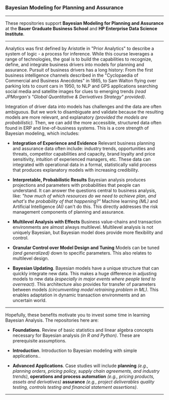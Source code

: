 
### Bayesian Modeling for Planning and Assurance

----

These repositories support **Bayesian Modeling for Planning and Assurance**  at the **Bauer Graduate Business School** and **HP Enterprise Data Science Institute**. 

----

Analytics was first defined by Aristotle in "Prior Analytics" to describe a system of logic - a process for inference. While this course leverages a range of technologies, the goal is to build the capabilities to recognize, define, and integrate business drivers into models for planning and assurance. Pursuit of business drivers has a long history: From the first business intelligence channels described in the "Cyclopaedia of Commercial and Business Anecdotes" in 1865, to Sam Walton flying over parking lots to count cars in 1950, to NLP and GPS applications searching social media and satellite images for clues to emerging trends *(read  JPMorgan's "Global Quantitative & Derivatives Strategy" provided)*.  

Integration of driver data into models has challenges and the data are often ambiguous. But we work to disambiguate and validate because the resulting models are more relevant, and explanatory *(provided the models are probabilistic)*. Then, we can add the more accessible, structured data often found in ERP and line-of-business systems. This is a core strength of Bayesian modeling, which includes:

* **Integration of Experience and Evidence** Relevant business planning and assurance data often include: industry trends, opportunities and threats, competitor capabilities and capacity, brand loyalty and price sensitivity, intuition of experienced managers, etc. These data can integrated with operational data in a formal, statistically valid process that produces explanatory models with increasing credibility. 

* **Interpretable, Probabilistic Results** Bayesian analysis produces projections and parameters with probabilities that people can understand. It can answer the questions central to business analysis, like: *"how much of which resources do we need to achieve plan, and what's the probability of that happening?"* Machine learning *(ML)* and Artificial Intelligence *(AI)* can't do this. This directly addresses the risk management components of planning and assurance. 

* **Multilevel Analysis with Effects** Business value-chains and transaction environments are almost always multilevel. Multilevel analysis is not uniquely Bayesian, but Bayesian model does provide more flexibility and control. 

* **Granular Control over Model Design and Tuning** Models can be tuned *(and generalized)* down to specific parameters. This also relates to multilevel design.

* **Bayesian Updating**. Bayesian models have a unique structure that can quickly integrate new data. This makes a huge difference in adjusting models to new data *(especially in major events where people tend to overreact)*. This architecture also provides for transfer of parameters between models *(circumventing model retraining problem in ML)*. This enables adaptation in dynamic transaction environments and an uncertain world. 

----

Hopefully, these benefits motivate you to invest some time in learning Bayesian Analysis. The repositories here are:

* **Foundations**. Review of basic statistics and linear algebra concepts necessary for Bayesian analysis *(in R and Python)*. These are prerequisite assumptions.

* **Introduction**. Introduction to Bayesian modeling with simple applications..

* **Advanced Applications**. Case studies will include **planning**  *(e.g., planning orders, pricing policy, supply chain agreements, and industry trends)*, **operations and process automation** *(e.g., pricing products, assets and derivatives)* **assurance** *(e.g., project deliverables quality testing, controls testing and financial statement assertions)*.

------
